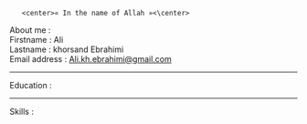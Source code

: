  	   <center>« In the name of Allah »<\center>  

About me :</br>
Firstname : Ali </br>
Lastname  : khorsand Ebrahimi</br>
Email address : Ali.kh.ebrahimi@gmail.com </br>
<hr>
Education :</br>
<hr>
Skills :</br>
